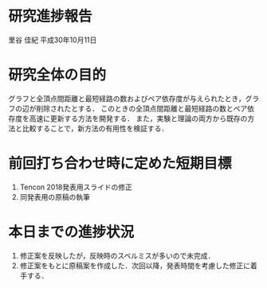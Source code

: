 研究進捗報告
================
里谷 佳紀
平成30年10月11日







# 研究全体の目的

グラフと全頂点間距離と最短経路の数およびペア依存度が与えられたとき，グラフの辺が削除されたとする．
このときの全頂点間距離と最短経路の数とペア依存度を高速に更新する方法を開発する．
また，実験と理論の両方から既存の方法と比較することで，新方法の有用性を検証する．

# 前回打ち合わせ時に定めた短期目標

1.  Tencon 2018発表用スライドの修正
2.  同発表用の原稿の執筆

# 本日までの進捗状況

1.  修正案を反映したが，反映時のスペルミスが多いので未完成．
2.  修正案をもとに原稿案を作成した．次回以降，発表時間を考慮した修正に着手する．
